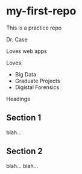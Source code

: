 # my-first-repo
This is a practice repo

Dr. Case

Loves web apps

Loves:

* Big Data
* Graduate Projects
* Digistal Forensics

Headings
## Section 1

blah...

## Section 2

blah...
blah...
